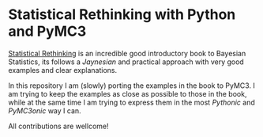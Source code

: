 # Statistical Rethinking with Python and PyMC3

[Statistical Rethinking](http://xcelab.net/rm/statistical-rethinking/) is an incredible good introductory book to Bayesian Statistics, its follows a _Jaynesian_ and practical approach with very good examples and clear explanations.

In this repository I am (slowly) porting the examples in the book to PyMC3. I am trying to keep the examples as close as possible to those in the book, while at the same time I am trying to express them in the most _Pythonic_ and _PyMC3onic_ way I can. 

All contributions are wellcome!

